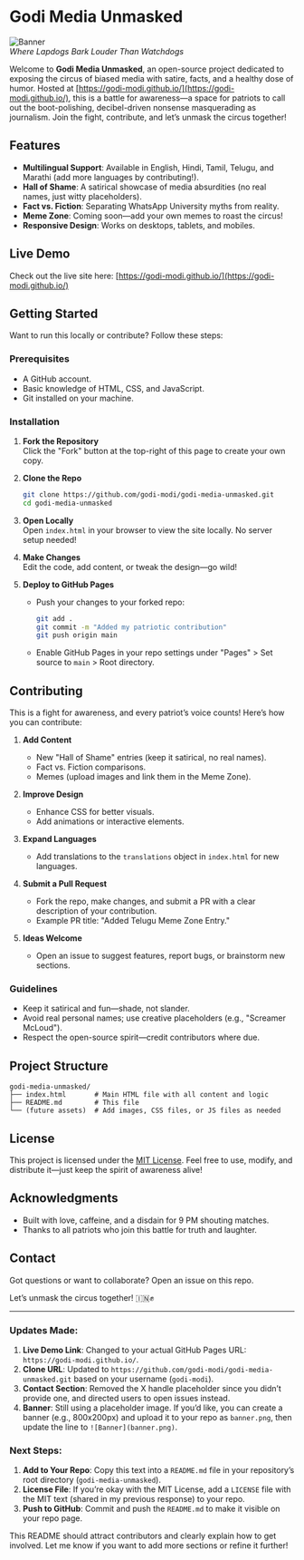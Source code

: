 # Godi Media Unmasked

![Banner](https://via.placeholder.com/800x200.png?text=Godi+Media+Unmasked)  
*Where Lapdogs Bark Louder Than Watchdogs*

Welcome to **Godi Media Unmasked**, an open-source project dedicated to exposing the circus of biased media with satire, facts, and a healthy dose of humor. Hosted at [https://godi-modi.github.io/](https://godi-modi.github.io/), this is a battle for awareness—a space for patriots to call out the boot-polishing, decibel-driven nonsense masquerading as journalism. Join the fight, contribute, and let’s unmask the circus together!

## Features
- **Multilingual Support**: Available in English, Hindi, Tamil, Telugu, and Marathi (add more languages by contributing!).
- **Hall of Shame**: A satirical showcase of media absurdities (no real names, just witty placeholders).
- **Fact vs. Fiction**: Separating WhatsApp University myths from reality.
- **Meme Zone**: Coming soon—add your own memes to roast the circus!
- **Responsive Design**: Works on desktops, tablets, and mobiles.

## Live Demo
Check out the live site here: [https://godi-modi.github.io/](https://godi-modi.github.io/)

## Getting Started
Want to run this locally or contribute? Follow these steps:

### Prerequisites
- A GitHub account.
- Basic knowledge of HTML, CSS, and JavaScript.
- Git installed on your machine.

### Installation
1. **Fork the Repository**  
   Click the "Fork" button at the top-right of this page to create your own copy.

2. **Clone the Repo**  
   ```bash
   git clone https://github.com/godi-modi/godi-media-unmasked.git
   cd godi-media-unmasked
   ```

3. **Open Locally**  
   Open `index.html` in your browser to view the site locally. No server setup needed!

4. **Make Changes**  
   Edit the code, add content, or tweak the design—go wild!

5. **Deploy to GitHub Pages**  
   - Push your changes to your forked repo:
     ```bash
     git add .
     git commit -m "Added my patriotic contribution"
     git push origin main
     ```
   - Enable GitHub Pages in your repo settings under "Pages" > Set source to `main` > Root directory.

## Contributing
This is a fight for awareness, and every patriot’s voice counts! Here’s how you can contribute:

1. **Add Content**  
   - New "Hall of Shame" entries (keep it satirical, no real names).
   - Fact vs. Fiction comparisons.
   - Memes (upload images and link them in the Meme Zone).

2. **Improve Design**  
   - Enhance CSS for better visuals.
   - Add animations or interactive elements.

3. **Expand Languages**  
   - Add translations to the `translations` object in `index.html` for new languages.

4. **Submit a Pull Request**  
   - Fork the repo, make changes, and submit a PR with a clear description of your contribution.
   - Example PR title: "Added Telugu Meme Zone Entry."

5. **Ideas Welcome**  
   - Open an issue to suggest features, report bugs, or brainstorm new sections.

### Guidelines
- Keep it satirical and fun—shade, not slander.
- Avoid real personal names; use creative placeholders (e.g., "Screamer McLoud").
- Respect the open-source spirit—credit contributors where due.

## Project Structure
```
godi-media-unmasked/
├── index.html       # Main HTML file with all content and logic
├── README.md        # This file
└── (future assets)  # Add images, CSS files, or JS files as needed
```

## License
This project is licensed under the [MIT License](LICENSE). Feel free to use, modify, and distribute it—just keep the spirit of awareness alive!

## Acknowledgments
- Built with love, caffeine, and a disdain for 9 PM shouting matches.
- Thanks to all patriots who join this battle for truth and laughter.

## Contact
Got questions or want to collaborate? Open an issue on this repo.

Let’s unmask the circus together! 🇮🇳✊


---

### Updates Made:
1. **Live Demo Link**: Changed to your actual GitHub Pages URL: `https://godi-modi.github.io/`.
2. **Clone URL**: Updated to `https://github.com/godi-modi/godi-media-unmasked.git` based on your username (`godi-modi`).
3. **Contact Section**: Removed the X handle placeholder since you didn’t provide one, and directed users to open issues instead.
4. **Banner**: Still using a placeholder image. If you’d like, you can create a banner (e.g., 800x200px) and upload it to your repo as `banner.png`, then update the line to `![Banner](banner.png)`.

### Next Steps:
1. **Add to Your Repo**: Copy this text into a `README.md` file in your repository’s root directory (`godi-media-unmasked`).
2. **License File**: If you’re okay with the MIT License, add a `LICENSE` file with the MIT text (shared in my previous response) to your repo.
3. **Push to GitHub**: Commit and push the `README.md` to make it visible on your repo page.

This README should attract contributors and clearly explain how to get involved. Let me know if you want to add more sections or refine it further!
